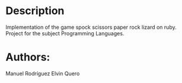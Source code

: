 # Description
Implementation of the game spock scissors paper rock lizard on ruby.
Project for the subject Programming Languages.
# Authors: 
Manuel Rodríguez 
Elvin Quero
